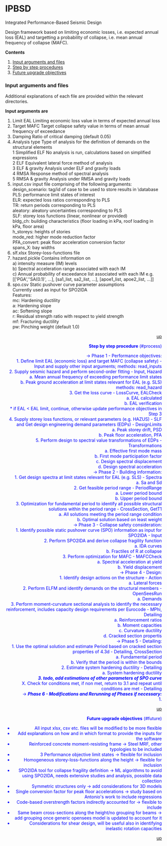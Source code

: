# IPBSD
Integrated Performance-Based Seismic Design

Design framework based on limiting economic losses, i.e. expected annual loss (EAL) and targetting a probability of collapse, i.e. mean annual frequency of collapse (MAFC).

**Contents**<a id='contents'></a>
1. [Input arguments and files](#input)
2. [Step by step procedures](#process)
3. [Future upgrade objectives](#future)


### Input arguments and files <a id='input'>

Additional explanations of each file are provided within the relevant directories.

**Input arguments are**
1. Limit EAL                Limiting economic loss value in terms of expected annual loss
2. Target MAFC              Target collapse safety value in terms of mean annual frequency of
                            exceedance
3. Damping                  Ratio of critical damping (default 0.05)
4. Analysis type            Type of analysis for the definition of demands on the structural
                            elements<br/>
    1 Simplified ELF        No analysis is run, calculations based on simplified expressions<br/>
    2 ELF                   Equivalent lateral force method of analysis<br/>
    3 ELF & gravity         Analysis under ELF and gravity loads<br/>
    4 RMSA                  Response method of spectral analysis<br/>
    5 RMSA & gravity        Analysis under RMSA and gravity loads<br/>
5. input.csv                input file comprising of the following arguments:<br/>
    design_scenario:        tag/id of case to be used to store results in \database<br/>
    PLS:                    performance limit states of interest<br/>
    ELR:                    expected loss ratios corresponding to PLS<br/>
    TR:                     return periods corresponding to PLS<br/>
    aleatory:               aleatory uncertainties corresponding to PLS<br/>
    SLF:                    storey loss functions (linear, nonlinear or provided)<br/>
    bldg_ch:                building characteristics (floor loading in kPa, roof loading in kPa, floor area)<br/>
    h_storeys:              heights of stories<br/>
    mode_red:               higher mode reduction factor<br/>
    PFA_convert:            peak floor acceleration conversion factor<br/>
    spans_X:                bay widths<br/>
6. slf.xlsx                 Storey-loss-functions file<br/>
7. hazard.pickle            Contains information on<br/>
                            a) intensity measure (IM) levels<br/>
                            b) Spectral acceleration range associated with each IM<br/>
                            c) Annual probability of exceedance list associated with each IM
                            e.g. [['PGA',''SA(0.1)', ...], [sa1_list, sa2_list, ...],
                            [apoe1_list, apoe2_list, ...]]<br/>
8. spo.csv                  Static pushover curve parameter assumptions<br/>
                            Currently used as input for SPO2IDA<br/>
                            Features:<br/>
    mc:                     Hardening ductility<br/>
    a:                      Hardening slope<br/>
    ac:                     Softening slope<br/>
    r:                      Residual strength ratio with respect to yield strength<br/>
    mf:                     Fracturing ductility<br/>
    pw:                     Pinching weight (default 1.0)<br/>
    
</a><font color=blue><div style="text-align: right">[up](#contents)

**Step by step procedure** (#process)

-> Phase 1 - Performance objectives:<br/>
		1. Define limit EAL (economic loss) and target MAFC (collapse safety) - Input
		and supply other input arguments; methods: read_inputs<br/>
		2. Supply seismic hazard and perform second-order fitting - Input, Hazard<br/>
			a. Mean annual frequency of exceeding performance limit states<br/>
			b. Peak ground acceleration at limit states relevant for EAL (e.g. SLS)
			methods: read_hazard<br/>
		3. Get the loss curve - LossCurve, EALCheck<br/>
			a. EAL calculated<br/>
			b. EAL verification<br/>
		* if EAL < EAL limit, continue, otherwise update performance objectives in Step 3<br/>
		4. Supply storey loss functions, or relevant parameters (e.g. HAZUS) - SLF
		and Get design engineering demand parameters (EDPs) - DesignLimits<br/>
			a. Peak storey drift, PSD<br/>
			b. Peak floor acceleration, PFA<br/>
		5. Perform design to spectral value transformations of EDPs - Transformations<br/>
			a. Effective first mode mass<br/>
			b. First mode participation factor<br/>
			c. Design spectral displacement<br/>
			d. Design spectral acceleration<br/>
-> Phase 2 - Building information: <br/>
		1. Get design spectra at limit states relevant for EAL (e.g. SLS) - Spectra<br/>
			a. Sa and Sd<br/>
		2. Get feasible period range - PeriodRange<br/>
			a. Lower period bound<br/>
			b. Upper period bound<br/>
		3. Optimization for fundamental period to identify all possible structural solutions within the period range -
		CrossSection, GetT1<br/>
			a. All solutions meeting the period range condition<br/>
			b. Optimal solution based on least weight<br/>
-> Phase 3 - Collapse safety consideration: <br/>
		1. Identify possible static pushover curve (SPO) information as input for SPO2IDA - Input<br/>
		2. Perform SPO2IDA and derive collapse fragility function<br/>
		    a. IDA curves<br/>
		    b. Fractiles of R at collapse<br/>
		3. Perform optimization for MAFC - MAFCCheck<br/>
            a. Spectral acceleration at yield<br/>
            b. Yield displacement<br/>
-> Phase 4 - Design:<br/>
        1. Identify design actions on the structure - Action<br/>
            a. Lateral forces<br/>
        2. Perform ELFM and identify demands on the structural members - OpenSeesRun<br/>
            a. Demands<br/>
        3. Perform moment-curvature sectional analysis to identify the necessary reinforcement, includes capacity design
           requirements per Eurocode - MPhi, Detailing<br/>
            a. Reinforcement ratios<br/>
            b. Moment capacities<br/>
            c. Curvature ductility<br/>
            d. Cracked section propertis<br/>
-> Phase 5 - Detailing:<br/>
        1. Use the optimal solution and estimate Period based on cracked section properties of 4.3d - Detailing, CrossSection<br/>
        	a. Fundamental period<br/>
        	b. Verify that the period is within the bounds<br/>
        2. Estimate system hardening ductility - Detailing<br/>
        	a. System hardening ductility<br/>
        ***3. todo, add estimations of other parameters of SPO curve***<br/>
        X. Check for conditions met, if non met, return to 3.1 and repeat until conditions are met - Detailing<br/>
-> ***Phase 6 - Modifications and Rerunning of Phases if necessary:***<br/>
        1.<br/>

</a><font color=blue><div style="text-align: right">[up](#contents)
  
**Future upgrade objectives** (#future)

* All input xlsx, csv etc. files will be modified to be more flexible
* Add explanations on how and in which format to provide the inputs for the software
* Reinforced concrete moment-resisting frame -> Steel MRF, other typologies to be included
* 3 Performance objective limit states -> flexible for inclusion
* Homogeneous storey-loss-functions along the height -> flexible for inclusion
* SPO2IDA tool for collapse fragility definition -> ML algorithms to avoid using SPO2IDA, needs extensive studies and analysis, possible data collection
* Symmetric structures only -> add considerations for 3D models
* Single conversion factor for peak floor accelerations -> study based on Antonio's work to include regressions
* Code-based overstrength factors indirectly accounted for -> flexible to include
* Same beam cross-sections along the height/no grouping for beams -> add grouping once generic opensees model is updated to account for it
* Considerations for shear design, will be useful also in identifying inelastic rotation capacities

</a><font color=blue><div style="text-align: right">[up](#contents)
  
